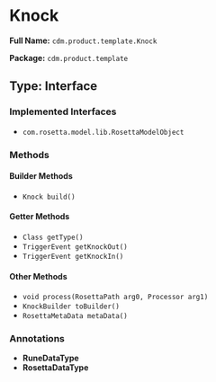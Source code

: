 # Knock

**Full Name:** `cdm.product.template.Knock`

**Package:** `cdm.product.template`

## Type: Interface

### Implemented Interfaces

- `com.rosetta.model.lib.RosettaModelObject`

### Methods

#### Builder Methods

- `Knock build()`

#### Getter Methods

- `Class getType()`
- `TriggerEvent getKnockOut()`
- `TriggerEvent getKnockIn()`

#### Other Methods

- `void process(RosettaPath arg0, Processor arg1)`
- `KnockBuilder toBuilder()`
- `RosettaMetaData metaData()`

### Annotations

- **RuneDataType**
- **RosettaDataType**

